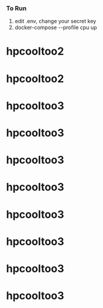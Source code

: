 ###  To Run
1. edit .env, change your secret key
2. docker-compose --profile cpu up
# hpcooltoo2
# hpcooltoo2
# hpcooltoo3
# hpcooltoo3
# hpcooltoo3
# hpcooltoo3
# hpcooltoo3
# hpcooltoo3
# hpcooltoo3
# hpcooltoo3
